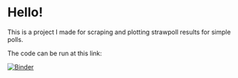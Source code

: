 # Hello!

This is a project I made for scraping and plotting strawpoll results for simple polls.

The code can be run at this link:

[![Binder](https://mybinder.org/badge_logo.svg)](https://mybinder.org/v2/gh/aschoettler/strawpoll/master)





